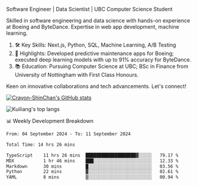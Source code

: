 Software Engineer | Data Scientist | UBC Computer Science Student

Skilled in software engineering and data science with hands-on experience at Boeing and ByteDance. Expertise in web app development, machine learning.

1. 🛠 Key Skills: Next.js, Python, SQL, Machine Learning, A/B Testing
2. 💼 Highlights: Developed predictive maintenance apps for Boeing; executed deep learning models with up to 91% accuracy for ByteDance.
3. 📚 Education: Pursuing Computer Science at UBC; BSc in Finance from University of Nottingham with First Class Honours.

Keen on innovative collaborations and tech advancements. Let's connect!

[![Crayon-ShinChan's GitHub stats](https://github-readme-stats.vercel.app/api?username=Crayon-ShinChan)](https://github.com/anuraghazra/github-readme-stats)

![Kuiliang's top langs](https://github-readme-stats.vercel.app/api/top-langs?username=Crayon-ShinChan&&hide=tex,jupyter%20notebook,mdx,scss)

📊 Weekly Development Breakdown

<!--START_SECTION:waka-->

```txt
From: 04 September 2024 - To: 11 September 2024

Total Time: 14 hrs 26 mins

TypeScript    11 hrs 26 mins  ███████████████████▓░░░░░   79.17 %
MDX           1 hr 46 mins    ███░░░░░░░░░░░░░░░░░░░░░░   12.33 %
Markdown      30 mins         █░░░░░░░░░░░░░░░░░░░░░░░░   03.56 %
Python        22 mins         ▓░░░░░░░░░░░░░░░░░░░░░░░░   02.61 %
YAML          8 mins          ▒░░░░░░░░░░░░░░░░░░░░░░░░   00.94 %
```

<!--END_SECTION:waka-->

